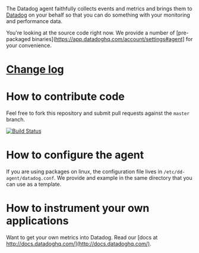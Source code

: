 The Datadog agent faithfully collects events and metrics and brings
them to [Datadog](https://app.datadoghq.com) on your behalf so that
you can do something with your monitoring and performance data.

You're looking at the source code right now. We provide a number of
[pre-packaged binaries](https://app.datadoghq.com/account/settings#agent] for your convenience.

# [Change log](https://github.com/DataDog/dd-agent/wiki/Change-Log)

# How to contribute code

Feel free to fork this repository and submit pull requests against the
`master` branch.

[![Build Status](https://secure.travis-ci.org/DataDog/dd-agent.png?branch=master)](http://travis-ci.org/DataDog/dd-agent)

# How to configure the agent

If you are using packages on linux, the configuration file lives in
`/etc/dd-agent/datadog.conf`. We provide and example in the same
directory that you can use as a template.

# How to instrument your own applications

Want to get your own metrics into Datadog. Read our [docs at http://docs.datadoghq.com/](http://docs.datadoghq.com/).